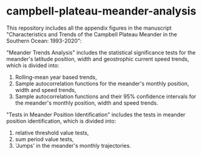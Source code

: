 # campbell-plateau-meander-analysis

This repository includes all the appendix figures in the manuscript "Characteristics and Trends of the Campbell Plateau Meander in the Southern Ocean: 1993-2020":

"Meander Trends Analysis" includes the statistical significance tests for the meander's latitude position, width and geostrophic current speed trends, which is divided into:
1. Rolling-mean year based trends,
2. Sample autocorrelation functions for the meander's monthly position, width and speed trends,
3. Sample autocorrelation functions and their 95% confidence intervals for the meander's monthly position, width and speed trends.

"Tests in Meander Position Identification" includes the tests in meander position identification, which is divided into:
1. relative threshold value tests,
2. sum period value tests,
3. 'Jumps' in the meander's monthly trajectories.
